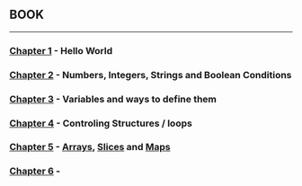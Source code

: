 ## BOOK 

---
### [Chapter 1](/ch1/main.go) - Hello World
### [Chapter 2](/ch2/main.go) - Numbers, Integers, Strings and Boolean Conditions
### [Chapter 3](/ch3/main.go) - Variables and ways to define them
### [Chapter 4](/ch4/main.go) - Controling Structures / loops
### [Chapter 5](/ch5/main.go) - [Arrays](/ch5/main.go#L5-L66), [Slices](/ch5/main.go#L68-L82) and [Maps](/ch5/main.go#L112-L159)
### [Chapter 6](/ch6/main.go) - 